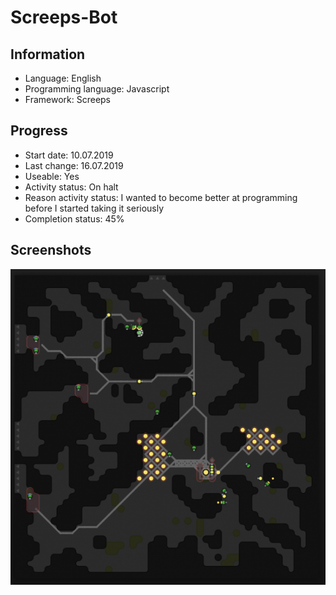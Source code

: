 # Screeps-Bot
 
## Information
- Language: English
- Programming language: Javascript
- Framework: Screeps
	
	
## Progress
- Start date: 10.07.2019
- Last change: 16.07.2019
- Useable: Yes
- Activity status: On halt
- Reason activity status: I wanted to become better at programming before I started taking it seriously
- Completion status: 45%


## Screenshots
![Base](https://raw.githubusercontent.com/Emanuel-de-Jong/Screeps-Bot/master/Screenshots/Base.png)

